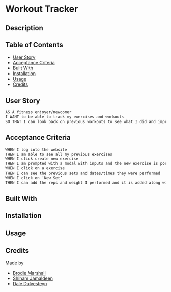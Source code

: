 # Workout Tracker

## Description

## Table of Contents

- [User Story](#user-story)
- [Acceptance Criteria](#acceptance-criteria)
- [Built With](#built-with)
- [Installation](#installation)
- [Usage](#usage)
- [Credits](#credits)

## User Story

```md
AS A fitness enjoyer/newcomer
I WANT to be able to track my exercises and workouts
SO THAT I can look back on previous workouts to see what I did and improve
```

## Acceptance Criteria

```md
WHEN I log into the website
THEN I am able to see all my previous exercises
WHEN I click create new exercise
THEN I am prompted with a modal with inputs and the new exercise is posted to the homepage
WHEN I click on a exercise
THEN I can see the previous sets and dates/times they were performed
WHEN I click on ‘New Set’
THEN I can add the reps and weight I performed and it is added along with the date an time it happened
```

## Built With

## Installation

## Usage

## Credits

Made by

- [Brodie Marshall](https://github.com/brodie02)
- [Shiham Jamaldeen](https://github.com/shiham-jamaldeen)
- [Dale Dulvesteyn](https://github.com/DaleDuiv)
